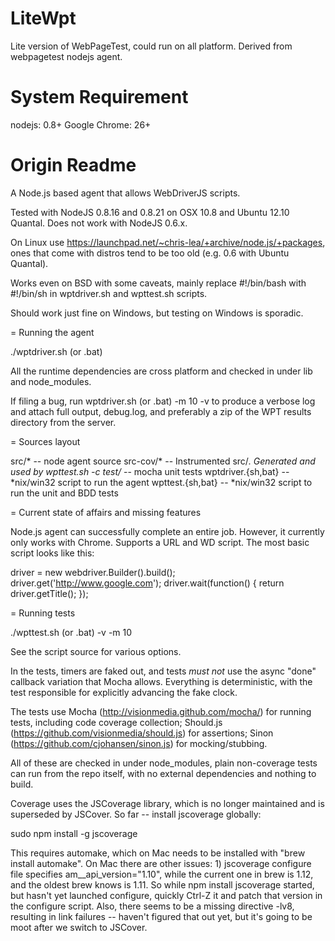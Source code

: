 LiteWpt
=======

Lite version of WebPageTest, could run on all platform.
Derived from webpagetest nodejs agent.


System Requirement
=======
nodejs: 0.8+
Google Chrome: 26+

Origin Readme
=======
A Node.js based agent that allows WebDriverJS scripts.

Tested with NodeJS 0.8.16 and 0.8.21 on OSX 10.8 and Ubuntu 12.10 Quantal.
Does not work with NodeJS 0.6.x.

On Linux use https://launchpad.net/~chris-lea/+archive/node.js/+packages,
ones that come with distros tend to be too old (e.g. 0.6 with Ubuntu Quantal).

Works even on BSD with some caveats, mainly replace #!/bin/bash with #!/bin/sh
in wptdriver.sh and wpttest.sh scripts.

Should work just fine on Windows, but testing on Windows is sporadic.

= Running the agent

./wptdriver.sh (or .bat)

All the runtime dependencies are cross platform and checked in under lib and
node_modules.

If filing a bug, run wptdriver.sh (or .bat) -m 10 -v to produce a verbose log
and attach full output, debug.log, and preferably a zip of the WPT results
directory from the server.

= Sources layout

src/* -- node agent source
src-cov/* -- Instrumented src/*. Generated and used by wpttest.sh -c
test/* -- mocha unit tests
wptdriver.{sh,bat} -- *nix/win32 script to run the agent
wpttest.{sh,bat} -- *nix/win32 script to run the unit and BDD tests

= Current state of affairs and missing features

Node.js agent can successfully complete an entire job.
However, it currently only works with Chrome. Supports a URL and WD script.
The most basic script looks like this:

driver = new webdriver.Builder().build();
driver.get('http://www.google.com');
driver.wait(function()  {
  return driver.getTitle();
});

= Running tests

./wpttest.sh (or .bat) -v -m 10

See the script source for various options.

In the tests, timers are faked out, and tests *must not* use the async "done"
callback variation that Mocha allows. Everything is deterministic,
with the test responsible for explicitly advancing the fake clock.

The tests use Mocha (http://visionmedia.github.com/mocha/) for running
tests, including code coverage collection;
Should.js (https://github.com/visionmedia/should.js) for assertions;
Sinon (https://github.com/cjohansen/sinon.js) for mocking/stubbing.

All of these are checked in under node_modules, plain non-coverage tests
can run from the repo itself, with no external dependencies and nothing
to build.

Coverage uses the JSCoverage library, which is no longer maintained and is
superseded by JSCover. So far -- install jscoverage globally:

  sudo npm install -g jscoverage

This requires automake, which on Mac needs to be installed with "brew install
automake". On Mac there are other issues: 1) jscoverage configure file
specifies am__api_version="1.10", while the current one in brew is 1.12, and
the oldest brew knows is 1.11. So while npm install jscoverage started, but
hasn't yet launched configure, quickly Ctrl-Z it and patch that version
in the configure script. Also, there seems to be a missing directive -lv8,
resulting in link failures -- haven't figured that out yet, but it's
going to be moot after we switch to JSCover.


